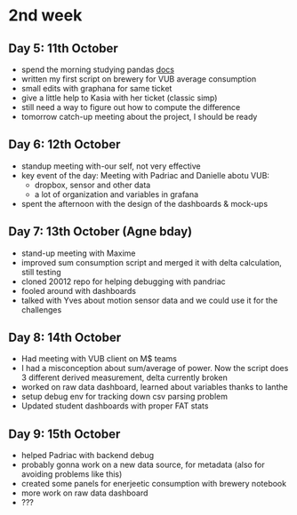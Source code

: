 
# 2nd week 

## Day 5: 11th October
- spend the morning studying pandas [docs](https://pandas.pydata.org/pandas-docs/stable/getting_started/intro_tutorials/09_timeseries.html#resample-a-time-series-to-another-frequency)
- written my first script on brewery for VUB average consumption
- small edits with graphana for same ticket
- give a little help to Kasia with her ticket (classic simp)
- still need a way to figure out how to compute the difference
- tomorrow catch-up meeting about the project, I should be ready

## Day 6: 12th October
- standup meeting with-our self, not very effective
- key event of the day: Meeting with Padriac and Danielle abotu VUB:
	+ dropbox, sensor and other data
	+ a lot of organization and variables in grafana 
- spent the afternoon with the design of the dashboards & mock-ups


## Day 7: 13th October (Agne bday)
- stand-up meeting with Maxime
- improved sum consumption script and merged it with delta calculation, still testing
- cloned 20012 repo for helping debugging with pandriac
- fooled around with dashboards
- talked with Yves about motion sensor data and we could use it for the challenges

## Day 8: 14th October
- Had meeting with VUB client on M$ teams
- I had a misconception about sum/average of power. Now the script does 3 different derived measurement, delta currently broken
- worked on raw data dashboard, learned about variables thanks to Ianthe
- setup debug env for tracking down csv parsing problem
- Updated student dashboards with proper FAT stats

## Day 9: 15th October
- helped Padriac with backend debug
- probably gonna work on a new data source, for metadata (also for avoiding problems like this)
- created some panels for enerjeetic consumption with brewery notebook
- more work on raw data dashboard
- ???


